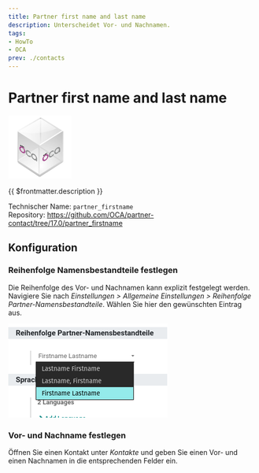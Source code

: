 ```yaml
---
title: Partner first name and last name
description: Unterscheidet Vor- und Nachnamen.
tags:
- HowTo
- OCA
prev: ./contacts
---
```

# Partner first name and last name
![icon_oca_app](attachments/icon_oca_app.png)

{{ $frontmatter.description }}

Technischer Name: `partner_firstname`\
Repository: <https://github.com/OCA/partner-contact/tree/17.0/partner_firstname>

## Konfiguration

### Reihenfolge Namensbestandteile festlegen

Die Reihenfolge des Vor- und Nachnamen kann explizit festgelegt werden. Navigiere Sie nach *Einstellungen > Allgemeine Einstellungen > Reihenfolge Partner-Namensbestandteile*. Wählen Sie hier den gewünschten Eintrag aus.

![](attachments/Partner%20first%20name%20and%20last%20name%20Namensbestandteile%20festlegen.png)

### Vor- und Nachname festlegen

Öffnen Sie einen Kontakt unter *Kontakte* und geben Sie einen Vor- und einen Nachnamen in die entsprechenden Felder ein.